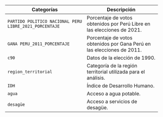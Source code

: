 
| **Categorías**                                  | **Descripción**                                                                            |
|-----------------------------------------------|--------------------------------------------------------------------------------------------|
| `PARTIDO POLITICO NACIONAL PERU LIBRE_2021_PORCENTAJE` | Porcentaje de votos obtenidos por Perú Libre en las elecciones de 2021.                     |
| `GANA PERU_2011_PORCENTAJE`                   | Porcentaje de votos obtenidos por Gana Perú en las elecciones de 2011.                      |
| `c90`                                         | Datos de la elección de 1990.                                                              |
| `region_territorial`                          | Categoría de la región territorial utilizada para el análisis.                              |
| `IDH`                                         | Índice de Desarrollo Humano.                                                               |
| `agua`                                        | Acceso a agua potable.                                                                     |
| `desagüe`                                     | Acceso a servicios de desagüe.                                                             |

